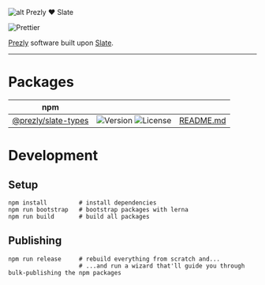 ![alt Prezly ❤️ Slate](https://cdn.uc.assets.prezly.com/b9c8de97-cc75-4780-baa0-c9d9ac4c7c09/prezly-slate.png)

![Prettier](https://github.com/prezly/slate/workflows/Prettier/badge.svg)

[Prezly](https://www.prezly.com/) software built upon [Slate](http://slatejs.org/).

---

# Packages

| npm                                                                      |                                                                                                                             |                                             |
| ------------------------------------------------------------------------ | --------------------------------------------------------------------------------------------------------------------------- | ------------------------------------------- |
| [@prezly/slate-types](https://www.npmjs.com/package/@prezly/slate-types) | ![Version](https://img.shields.io/github/package-json/v/prezly/slate) ![License](https://img.shields.io/npm/l/prezly/slate) | [README.md](packages/slate-types/README.md) |

# Development

## Setup

```Shell
npm install         # install dependencies
npm run bootstrap   # bootstrap packages with lerna
npm run build       # build all packages
```

## Publishing

```Shell
npm run release     # rebuild everything from scratch and...
                    # ...and run a wizard that'll guide you through bulk-publishing the npm packages
```
